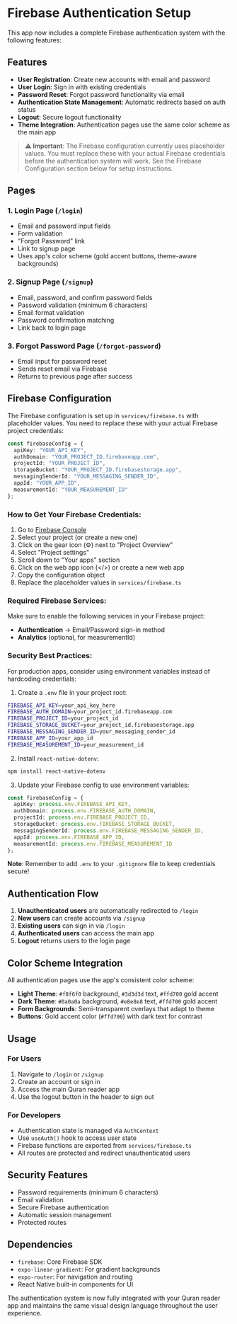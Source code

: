 # Firebase Authentication Setup

This app now includes a complete Firebase authentication system with the following features:

## Features

- **User Registration**: Create new accounts with email and password
- **User Login**: Sign in with existing credentials
- **Password Reset**: Forgot password functionality via email
- **Authentication State Management**: Automatic redirects based on auth status
- **Logout**: Secure logout functionality
- **Theme Integration**: Authentication pages use the same color scheme as the main app

> **⚠️ Important**: The Firebase configuration currently uses placeholder values. You must replace these with your actual Firebase credentials before the authentication system will work. See the Firebase Configuration section below for setup instructions.

## Pages

### 1. Login Page (`/login`)
- Email and password input fields
- Form validation
- "Forgot Password" link
- Link to signup page
- Uses app's color scheme (gold accent buttons, theme-aware backgrounds)

### 2. Signup Page (`/signup`)
- Email, password, and confirm password fields
- Password validation (minimum 6 characters)
- Email format validation
- Password confirmation matching
- Link back to login page

### 3. Forgot Password Page (`/forgot-password`)
- Email input for password reset
- Sends reset email via Firebase
- Returns to previous page after success

## Firebase Configuration

The Firebase configuration is set up in `services/firebase.ts` with placeholder values. You need to replace these with your actual Firebase project credentials:

```typescript
const firebaseConfig = {
  apiKey: "YOUR_API_KEY",
  authDomain: "YOUR_PROJECT_ID.firebaseapp.com",
  projectId: "YOUR_PROJECT_ID",
  storageBucket: "YOUR_PROJECT_ID.firebasestorage.app",
  messagingSenderId: "YOUR_MESSAGING_SENDER_ID",
  appId: "YOUR_APP_ID",
  measurementId: "YOUR_MEASUREMENT_ID"
};
```

### How to Get Your Firebase Credentials:

1. Go to [Firebase Console](https://console.firebase.google.com/)
2. Select your project (or create a new one)
3. Click on the gear icon (⚙️) next to "Project Overview"
4. Select "Project settings"
5. Scroll down to "Your apps" section
6. Click on the web app icon (</>) or create a new web app
7. Copy the configuration object
8. Replace the placeholder values in `services/firebase.ts`

### Required Firebase Services:

Make sure to enable the following services in your Firebase project:
- **Authentication** → Email/Password sign-in method
- **Analytics** (optional, for measurementId)

### Security Best Practices:

For production apps, consider using environment variables instead of hardcoding credentials:

1. Create a `.env` file in your project root:
```bash
FIREBASE_API_KEY=your_api_key_here
FIREBASE_AUTH_DOMAIN=your_project_id.firebaseapp.com
FIREBASE_PROJECT_ID=your_project_id
FIREBASE_STORAGE_BUCKET=your_project_id.firebasestorage.app
FIREBASE_MESSAGING_SENDER_ID=your_messaging_sender_id
FIREBASE_APP_ID=your_app_id
FIREBASE_MEASUREMENT_ID=your_measurement_id
```

2. Install `react-native-dotenv`:
```bash
npm install react-native-dotenv
```

3. Update your Firebase config to use environment variables:
```typescript
const firebaseConfig = {
  apiKey: process.env.FIREBASE_API_KEY,
  authDomain: process.env.FIREBASE_AUTH_DOMAIN,
  projectId: process.env.FIREBASE_PROJECT_ID,
  storageBucket: process.env.FIREBASE_STORAGE_BUCKET,
  messagingSenderId: process.env.FIREBASE_MESSAGING_SENDER_ID,
  appId: process.env.FIREBASE_APP_ID,
  measurementId: process.env.FIREBASE_MEASUREMENT_ID
};
```

**Note**: Remember to add `.env` to your `.gitignore` file to keep credentials secure!

## Authentication Flow

1. **Unauthenticated users** are automatically redirected to `/login`
2. **New users** can create accounts via `/signup`
3. **Existing users** can sign in via `/login`
4. **Authenticated users** can access the main app
5. **Logout** returns users to the login page

## Color Scheme Integration

All authentication pages use the app's consistent color scheme:
- **Light Theme**: `#f8f6f0` background, `#3d3d3d` text, `#ffd700` gold accent
- **Dark Theme**: `#0a0a0a` background, `#e8e8e8` text, `#ffd700` gold accent
- **Form Backgrounds**: Semi-transparent overlays that adapt to theme
- **Buttons**: Gold accent color (`#ffd700`) with dark text for contrast

## Usage

### For Users
1. Navigate to `/login` or `/signup`
2. Create an account or sign in
3. Access the main Quran reader app
4. Use the logout button in the header to sign out

### For Developers
- Authentication state is managed via `AuthContext`
- Use `useAuth()` hook to access user state
- Firebase functions are exported from `services/firebase.ts`
- All routes are protected and redirect unauthenticated users

## Security Features

- Password requirements (minimum 6 characters)
- Email validation
- Secure Firebase authentication
- Automatic session management
- Protected routes

## Dependencies

- `firebase`: Core Firebase SDK
- `expo-linear-gradient`: For gradient backgrounds
- `expo-router`: For navigation and routing
- React Native built-in components for UI

The authentication system is now fully integrated with your Quran reader app and maintains the same visual design language throughout the user experience.

